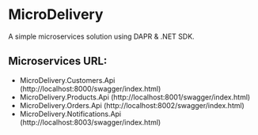 # MicroDelivery
A simple microservices solution using DAPR & .NET SDK.

## Microservices URL:
- MicroDelivery.Customers.Api (http://localhost:8000/swagger/index.html)
- MicroDelivery.Products.Api (http://localhost:8001/swagger/index.html)
- MicroDelivery.Orders.Api (http://localhost:8002/swagger/index.html)
- MicroDelivery.Notifications.Api (http://localhost:8003/swagger/index.html)